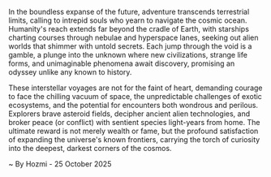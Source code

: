 
In the boundless expanse of the future, adventure transcends terrestrial limits, calling to intrepid souls who yearn to navigate the cosmic ocean. Humanity's reach extends far beyond the cradle of Earth, with starships charting courses through nebulae and hyperspace lanes, seeking out alien worlds that shimmer with untold secrets. Each jump through the void is a gamble, a plunge into the unknown where new civilizations, strange life forms, and unimaginable phenomena await discovery, promising an odyssey unlike any known to history.

These interstellar voyages are not for the faint of heart, demanding courage to face the chilling vacuum of space, the unpredictable challenges of exotic ecosystems, and the potential for encounters both wondrous and perilous. Explorers brave asteroid fields, decipher ancient alien technologies, and broker peace (or conflict) with sentient species light-years from home. The ultimate reward is not merely wealth or fame, but the profound satisfaction of expanding the universe's known frontiers, carrying the torch of curiosity into the deepest, darkest corners of the cosmos.

~ By Hozmi - 25 October 2025
